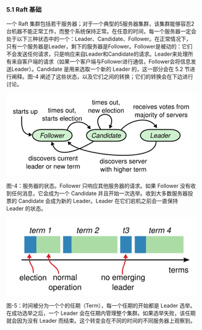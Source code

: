 ### 5.1 Raft 基础

一个 Raft 集群包括若干服务器；对于一个典型的5服务器集群，该集群能够容忍2台机器不能正常工作，而整个系统保持正常。在任意的时间，每一个服务器一定会处于以下三种状态中的一个：Leader、Candidate、Follower。在正常情况下，只有一个服务器是Leader，剩下的服务器是Follower。Follower是被动的：它们不会发送任何请求，只是响应来自Leader和Candidate的请求。Leader来处理所有来自客户端的请求（如果一个客户端与Follower进行通信，Follower会将信息发送Leader）。Candidate 是用来选取一个新的 Leader 的，这一部分会在 5.2 节进行阐释。图-4 阐述了这些状态，以及它们之间的转换；它们的转换会在下边进行讨论。

![](/assets/Figure-4-Server-states.png)

图-4：服务器的状态。Follower 只响应其他服务器的请求。如果 Follower 没有收到任何消息，它会成为一个 Candidate 并且开始一次选举。收到大多数服务器投票的 Candidate 会成为新的 Leader。Leader 在它们宕机之前会一直保持 Leader 的状态。

![](/assets/Figure-5-Terms.png)

图-5：时间被分为一个个的任期（Term），每一个任期的开始都是 Leader 选举。在成功选举之后，一个 Leader 会在任期内管理整个集群。如果选举失败，该任期就会因为没有 Leader 而结束。这个转变会在不同的时间的不同服务器上观察到。

